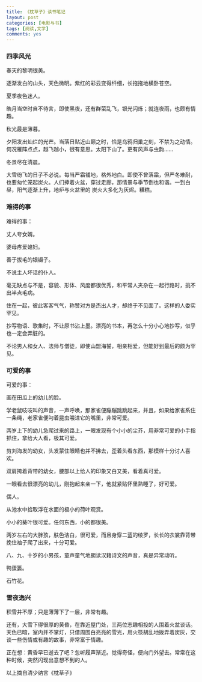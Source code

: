 ```yaml
---
title: 《枕草子》读书笔记
layout: post
categories: [电影与书]
tags: [阅读,文学]
comments: yes
---
```


### 四季风光

春天的黎明很美。

逐渐发白的山头，天色微明。紫红的彩云变得纤细，长拖拖地横卧苍空。

夏季夜色迷人。

皓月当空时自不待言，即使黑夜，还有群萤乱飞，银光闪烁；就连夜雨，也颇有情趣。

秋光最是薄暮。

夕阳发出灿烂的光芒。当落日贴近山巅之时，恰是乌鸦归巢之刻，不禁为之动情。何况雁阵点点，越飞越小，很有意思。太阳下山了。更有风声与虫韵……

冬景尽在清晨。

大雪纷飞的日子不必说。每当严霜铺地，格外地白。即使不曾落霜，但严冬难耐，也要匆忙笼起炭火。人们捧着火盆，穿过走廊，那情景与季节倒也和谐。一到白昼，阳气逐渐上升，地炉与火盆里的 炭火大多化为灰烬。糟糕。  

### 难得的事

难得的事：

丈人夸女婿。

婆母疼爱媳妇。

善于拔毛的银镊子。

不说主人坏话的仆人。

毫无缺点与不是，容貌、形体、风度都很优秀，和平常人夹杂在一起行路时，挑不出半点毛病。

住在一起，彼此客客气气，称赞对方是杰出人才，却终于不见面了。这样的人委实罕见。

抄写物语、歌集时，不让原书沾上墨。漂亮的书本，再怎么十分小心地抄写，似乎也一定会弄脏的。

不论男人和女人、法师与僧徒，即使山盟海誓，相亲相爱，但能好到最后的颇为罕见。  

### 可爱的事

可爱的事：

画在田瓜上的幼儿的脸。

学老鼠吱吱叫的声音，一声呼唤，那家雀便蹦蹦跳跳起来，并且，如果给家雀系住一条绳，老家雀便叼着昆虫喂进它的嘴里，非常可爱。

两岁上下的幼儿急爬过来的路上，一眼发现有个小小的尘芥，用非常可爱的小手指抓住，拿给大人看，极其可爱。

剪刘海发的幼女，头发蒙住眼睛也并不拂去，歪着头看东西，那模样十分讨人喜欢。

双肩挎着背带的幼女，腰部以上给人的印象又白又美，看着真可爱。

一眼看去很漂亮的幼儿，刚抱起来亲一下，他就紧贴怀里熟睡了，好可爱。

偶人。

从池水中拾取浮在水面的极小的荷叶观赏。

小小的葵叶很可爱。任何东西，小的都很美。

两岁左右的大胖孩，肤色洁白，很可爱，而且身穿二蓝的绫罗，长长的衣裳靠背带挽住袖子爬了出来，十分可爱。

八、九、十岁的小男孩，童声童气地朗读汉籍诗文的声音，真是异常动听。

鸭蛋篓。

石竹花。  

### 雪夜逸兴

积雪并不厚；只是薄薄下了一层，非常有趣。

还有，大雪下得很厚的黄昏，在靠近屋门处，三两位志趣相投的人围着火盆谈话。天色已暗，室内并不掌灯，只借周围白亮亮的雪光，用火筷胡乱地拨弄着炭灰，交谈一些伤情或有趣的故事，非常富于情趣。

正在想：黄昏早已逝去了吧？忽听履声渐近。觉得奇怪，便向门外望去。常常在这种时候，突然闪现出意想不到的人。

以上摘自清少纳言《枕草子》